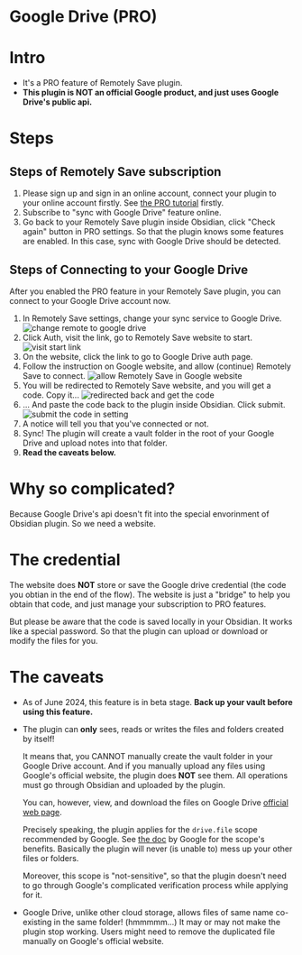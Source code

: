 # Google Drive (PRO)

# Intro

* It's a PRO feature of Remotely Save plugin.
* **This plugin is NOT an official Google product, and just uses Google Drive's public api.**

# Steps

## Steps of Remotely Save subscription

1. Please sign up and sign in an online account, connect your plugin to your online account firstly. See [the PRO tutorial](../../pro/README.md) firstly.
2. Subscribe to "sync with Google Drive" feature online.
3. Go back to your Remotely Save plugin inside Obsidian, click "Check again" button in PRO settings. So that the plugin knows some features are enabled. In this case, sync with Google Drive should be detected.

## Steps of Connecting to your Google Drive

After you enabled the PRO feature in your Remotely Save plugin, you can connect to your Google Drive account now.

1. In Remotely Save settings, change your sync service to Google Drive.
    ![change remote to google drive](./change_remote_to_google_drive.png)
2. Click Auth, visit the link, go to Remotely Save website to start.
    ![visit start link](./google_drive_auth_link.png)
3. On the website, click the link to go to Google Drive auth page.
4. Follow the instruction on Google website, and allow (continue) Remotely Save to connect.
    ![allow Remotely Save in Google website](./google_drive_auth_allow.png)
5. You will be redirected to Remotely Save website, and you will get a code. Copy it...
    ![redirected back and get the code](./google_drive_auth_code_show.png)
6. ... And paste the code back to the plugin inside Obsidian. Click submit.
    ![submit the code in setting](./google_drive_code_submit.png)
7. A notice will tell you that you've connected or not.
8. Sync! The plugin will create a vault folder in the root of your Google Drive and upload notes into that folder.
9. **Read the caveats below.**

# Why so complicated?

Because Google Drive's api doesn't fit into the special envorinment of Obsidian plugin. So we need a website.

# The credential

The website does **NOT** store or save the Google drive credential (the code you obtian in the end of the flow). The website is just a "bridge" to help you obtain that code, and just manage your subscription to PRO features.

But please be aware that the code is saved locally in your Obsidian. It works like a special password. So that the plugin can upload or download or modify the files for you.

# The caveats

* As of June 2024, this feature is in beta stage. **Back up your vault before using this feature.**

* The plugin can **only** sees, reads or writes the files and folders created by itself! 

    It means that, you CANNOT manually create the vault folder in your Google Drive account. And if you manually upload any files using Google's official website, the plugin does **NOT** see them. All operations must go through Obsidian and uploaded by the plugin.

    You can, however, view, and download the files on Google Drive [official web page](https://drive.google.com/drive/u/0/my-drive).

    Precisely speaking, the plugin applies for the `drive.file` scope recommended by Google. See [the doc](https://developers.google.com/drive/api/guides/api-specific-auth#benefits) by Google for the scope's benefits. Basically the plugin will never (is unable to) mess up your other files or folders.

    Moreover, this scope is "not-sensitive", so that the plugin doesn't need to go through Google's complicated verification process while applying for it.

* Google Drive, unlike other cloud storage, allows files of same name co-existing in the same folder! (hmmmmm...) It may or may not make the plugin stop working. Users might need to remove the duplicated file manually on Google's official website.
